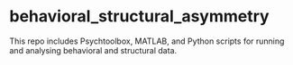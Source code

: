 # behavioral_structural_asymmetry
This repo includes Psychtoolbox, MATLAB, and Python scripts for running and analysing behavioral and structural data.
